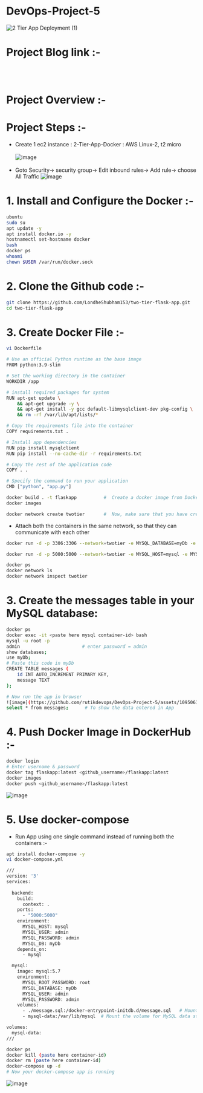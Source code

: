 # DevOps-Project-5
![2 Tier App Deployment (1)](https://github.com/rutikdevops/DevOps-Project-5/assets/109506158/5fc26e1e-e8f7-48f5-a71f-342dff3ef608)


# Project Blog link :-

<br></br>

# Project Overview :-

# Project Steps :-
- Create 1 ec2 instance :
2-Tier-App-Docker    : AWS Linux-2, t2 micro
<br></br>
![image](https://github.com/rutikdevops/DevOps-Project-5/assets/109506158/a2e3083b-e690-4709-9904-7c5549d78295)
<br></br>
- Goto Security-> security group-> Edit inbound rules-> Add rule-> choose All Traffic
![image](https://github.com/rutikdevops/DevOps-Project-5/assets/109506158/c33dcb98-c446-4d35-b9e0-b24cfedbb1b7)



# 1. Install and Configure the Docker :-
```bash
ubuntu
sudo su
apt update -y
apt install docker.io -y
hostnamectl set-hostname docker
bash
docker ps
whoami
chown $USER /var/run/docker.sock
```
# 2. Clone the Github code :-
```bash
git clone https://github.com/LondheShubham153/two-tier-flask-app.git
cd two-tier-flask-app
```
# 3. Create Docker File :-
```bash
vi Dockerfile

# Use an official Python runtime as the base image
FROM python:3.9-slim

# Set the working directory in the container
WORKDIR /app

# install required packages for system
RUN apt-get update \
    && apt-get upgrade -y \
    && apt-get install -y gcc default-libmysqlclient-dev pkg-config \
    && rm -rf /var/lib/apt/lists/*

# Copy the requirements file into the container
COPY requirements.txt .

# Install app dependencies
RUN pip install mysqlclient
RUN pip install --no-cache-dir -r requirements.txt

# Copy the rest of the application code
COPY . .

# Specify the command to run your application
CMD ["python", "app.py"]
```
```bash
docker build . -t flaskapp          #  Create a docker image from Dockerfile
docker images
```
```bash
docker network create twotier       #  Now, make sure that you have created a network using following command
```

- Attach both the containers in the same network, so that they can communicate with each other
```bash
docker run -d -p 3306:3306 --network=twotier -e MYSQL_DATABASE=myDb -e MYSQL_USER=admin -e MYSQL_PASSWORD=admin -e MYSQL_ROOT_PASSWORD=admin --name=mysql mysql:5.7

docker run -d -p 5000:5000 --network=twotier -e MYSQL_HOST=mysql -e MYSQL_USER=admin -e MYSQL_PASSWORD=admin -e MYSQL_DB=myDb --name=flaskapp flaskapp:latest

docker ps
docker network ls
docker network inspect twotier
```

# 3. Create the messages table in your MySQL database:
```bash
docker ps
docker exec -it <paste here mysql container-id> bash
mysql -u root -p
admin                       # enter password = admin
show databases;
use myDb;
# Paste this code in myDb
CREATE TABLE messages (
    id INT AUTO_INCREMENT PRIMARY KEY,
    message TEXT
);

# Now run the app in browser
![image](https://github.com/rutikdevops/DevOps-Project-5/assets/109506158/c2a5d9bf-a7bb-4eb3-840c-eb776be6c824)
select * from messages;      # To show the data entered in App
```

# 4. Push Docker Image in DockerHub :-
```bash
docker login
# Enter username & password
docker tag flaskapp:latest <github_username>/flaskapp:latest
docker images
docker push <github_username>/flaskapp:latest
```
![image](https://github.com/rutikdevops/DevOps-Project-5/assets/109506158/cc96151a-601f-4a99-b448-9c295c1d6fdb)


# 5. Use docker-compose
- Run App using one single command instead of running both the containers  :-
```bash
apt install docker-compose -y
vi docker-compose.yml

///
version: '3'
services:
  
  backend:
    build:
      context: .
    ports:
      - "5000:5000"
    environment:
      MYSQL_HOST: mysql
      MYSQL_USER: admin
      MYSQL_PASSWORD: admin
      MYSQL_DB: myDb
    depends_on:
      - mysql

  mysql:
    image: mysql:5.7
    environment:
      MYSQL_ROOT_PASSWORD: root
      MYSQL_DATABASE: myDb
      MYSQL_USER: admin
      MYSQL_PASSWORD: admin
    volumes:
      - ./message.sql:/docker-entrypoint-initdb.d/message.sql   # Mount sql script into container's /docker-entrypoint-initdb.d directory to get table automatically created
      - mysql-data:/var/lib/mysql  # Mount the volume for MySQL data storage

volumes:
  mysql-data:
///

docker ps
docker kill (paste here container-id)
docker rm (paste here container-id)
docker-compose up -d
# Now your docker-compose app is running
```
![image](https://github.com/rutikdevops/DevOps-Project-5/assets/109506158/3a3ca0c9-9cda-42b7-9c43-27e32df53533)





